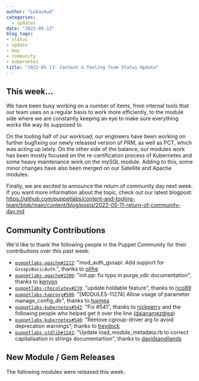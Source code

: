 ```yaml
---
author: "LukasAud"
categories:
  - updates
date: "2022-05-13"
blog_tags:
- status
- update
- may
- community
- kubernetes
title: "2022-05-13: Content & Tooling Team Status Update"
---
```


## This week...

We have been busy working on a number of items, from internal tools that our team uses on a regular basis to work more efficiently, to the module side where we are constantly keeping an eye to make sure everything
works the way its supposed to.

On the tooling half of our workload, our engineers have been working on further bugfixing our newly released version of PRM, as well as PCT, which was acting up lately. On the other side of the balance, our modules
work has been mostly focused on the re-certification process of Kubernetes and some heavy maintenance work on the mySQL module. Adding to this, some minor changes have also been merged on our Satellite and Apache
modules.

Finally, we are excited to announce the return of community day next week. If you want more information about the topic, check out our latest blogpost: 
https://github.com/puppetlabs/content-and-tooling-team/blob/main/content/blog/posts/2022-05-11-return-of-community-day.md


## Community Contributions

We'd like to thank the following people in the Puppet Community for their contributions over this past week:

- [`puppetlabs-apache#2212`][puppetlabs-apache-pr-2212]: "mod_auth_gssapi: Add support for `GssapiBasicAuth`.", thanks to [olifre][olifre]
- [`puppetlabs-apache#2206`][puppetlabs-apache-pr-2206]: "init.pp: fix typo in purge_vdir documentation", thanks to [kenyon][kenyon]
- [`puppetlabs-chocolatey#270`][puppetlabs-chocolatey-pr-270]: "update holdable feature", thanks to [rico89][rico89]
- [`puppetlabs-haproxy#506`][puppetlabs-haproxy-pr-506]: "[MODULES-11274] Allow usage of parameter manage_config_dir", thanks to [tuxmea][tuxmea]
- [`puppetlabs-kubernetes#542`][puppetlabs-kubernetes-pr-542]: "Fix #541", thanks to [nickperry][nickperry] and the following people who helped get it over the line ([daianamezdrea][daianamezdrea])
- [`puppetlabs-kubernetes#540`][puppetlabs-kubernetes-pr-540]: "Remove cgroup-driver arg to avoid deprecation warnings", thanks to [treydock][treydock]
- [`puppetlabs-stdlib#1241`][puppetlabs-stdlib-pr-1241]: "Update load_module_metadata.rb to correct capitalisation in strings documentartion", thanks to [davidsandilands][davidsandilands]

## New Module / Gem Releases

The following modules were released this week:

  [puppetlabs-apache-pr-2212]: https://github.com/puppetlabs/puppetlabs-apache/pull/2212
  [olifre]: https://github.com/olifre
  [puppetlabs-apache-pr-2206]: https://github.com/puppetlabs/puppetlabs-apache/pull/2206
  [kenyon]: https://github.com/kenyon
  [puppetlabs-chocolatey-pr-270]: https://github.com/puppetlabs/puppetlabs-chocolatey/pull/270
  [rico89]: https://github.com/rico89
  [puppetlabs-haproxy-pr-506]: https://github.com/puppetlabs/puppetlabs-haproxy/pull/506
  [tuxmea]: https://github.com/tuxmea
  [puppetlabs-kubernetes-pr-542]: https://github.com/puppetlabs/puppetlabs-kubernetes/pull/542
  [nickperry]: https://github.com/nickperry
  [daianamezdrea]: https://github.com/daianamezdrea
  [puppetlabs-kubernetes-pr-540]: https://github.com/puppetlabs/puppetlabs-kubernetes/pull/540
  [treydock]: https://github.com/treydock
  [puppetlabs-stdlib-pr-1241]: https://github.com/puppetlabs/puppetlabs-stdlib/pull/1241
  [davidsandilands]: https://github.com/davidsandilands
